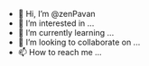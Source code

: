 - 👋 Hi, I’m @zenPavan
- 👀 I’m interested in ...
- 🌱 I’m currently learning ...
- 💞️ I’m looking to collaborate on ...
- 📫 How to reach me ...

<!---
zenPavan/zenPavan is a ✨ special ✨ repository because its `README.md` (this file) appears on your GitHub profile.
You can click the Preview link to take a look at your changes.
--->
